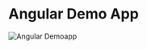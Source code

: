 # Angular Demo App

![Angular Demoapp](https://user-images.githubusercontent.com/29420419/159114847-339006e6-23fa-4082-80a6-d37e25ed5a33.png)
